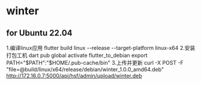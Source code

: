 # winter

## for Ubuntu 22.04
1.编译linux应用
flutter build linux --release --target-platform linux-x64
2.安装打包工机
dart pub global activate flutter_to_debian
export PATH="$PATH":"$HOME/.pub-cache/bin"
3.上传并更新
curl -X POST -F "file=@build/linux/x64/release/debian/winter_1.0.0_amd64.deb" http://172.16.0.7:5000/api/hsf/admin/upload/winter.deb